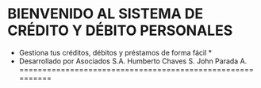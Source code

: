    BIENVENIDO AL SISTEMA DE CRÉDITO Y DÉBITO PERSONALES
==========================================================

  * Gestiona tus créditos, débitos y préstamos de forma fácil *
  * Desarrollado por Asociados S.A.
    Humberto Chaves S.
    John Parada A.
==========================================================
